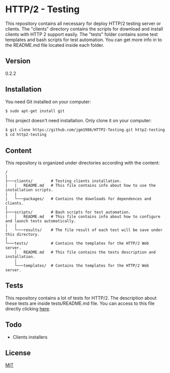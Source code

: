# HTTP/2 - Testing

This repository contains all necessary for deploy HTTP/2 testing server or clients. The "clients" directory contains the scripts for download and install clients with HTTP 2 support easily. The "tests" folder contains some test templates and bash scripts for test automation. You can get more info in to the README.md file located inside each folder.


## Version

0.2.2


## Installation

You need Git installed on your computer:


```sh
$ sudo apt-get install git
```

This project doesn't need installation. Only clone it on your computer:

```sh
$ git clone https://github.com/jgm1986/HTTP2-Testing.git http2-testing
$ cd http2-testing
```


## Content

This repository is organized under directories according with the content:

```
/
|
├───clients/        # Testing clients installation.
|   |   README.md   # This file contains info about how to use the installation scripts.
|   |
|   └───packages/   # Contains the downloads for dependences and clients.
|   
├───scripts/        # Bash scripts for test automation.
|   │   README.md   # This file contains info about how to configure and launch tests automatically.
|   |
|   └───results/    # The file result of each test will be save under this directory.
|
└───tests/          # Contains the templates for the HTTP/2 Web server.
    │   README.md   # This file contains the tests description and installation.
    │
    └───templates/  # Contains the templates for the HTTP/2 Web server.
```


## Tests

This repository contains a lot of tests for HTTP/2. The description about these tests are inside tests/README.md file. You can access to this file directly clicking [here](tests/README.md).


## Todo

 - Clients installers


## License

[MIT](http://opensource.org/licenses/mit-license.html)